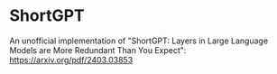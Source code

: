 # ShortGPT
An unofficial implementation of "ShortGPT: Layers in Large Language Models are More Redundant Than You Expect": https://arxiv.org/pdf/2403.03853
